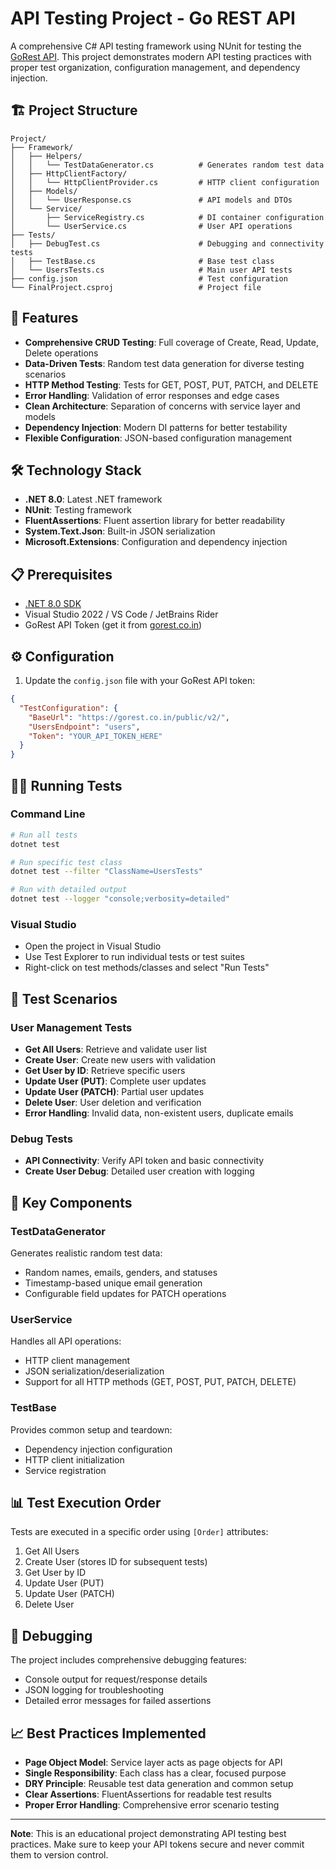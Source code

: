 # API Testing Project - Go REST API

A comprehensive C# API testing framework using NUnit for testing the [GoRest API](https://gorest.co.in). This project demonstrates modern API testing practices with proper test organization, configuration management, and dependency injection.

## 🏗️ Project Structure

```
Project/
├── Framework/
│   ├── Helpers/
│   │   └── TestDataGenerator.cs          # Generates random test data
│   ├── HttpClientFactory/
│   │   └── HttpClientProvider.cs         # HTTP client configuration
│   ├── Models/
│   │   └── UserResponse.cs               # API models and DTOs
│   └── Service/
│       ├── ServiceRegistry.cs            # DI container configuration
│       └── UserService.cs                # User API operations
├── Tests/
│   ├── DebugTest.cs                      # Debugging and connectivity tests
│   ├── TestBase.cs                       # Base test class
│   └── UsersTests.cs                     # Main user API tests
├── config.json                           # Test configuration
└── FinalProject.csproj                   # Project file
```

## 🚀 Features

- **Comprehensive CRUD Testing**: Full coverage of Create, Read, Update, Delete operations
- **Data-Driven Tests**: Random test data generation for diverse testing scenarios
- **HTTP Method Testing**: Tests for GET, POST, PUT, PATCH, and DELETE
- **Error Handling**: Validation of error responses and edge cases
- **Clean Architecture**: Separation of concerns with service layer and models
- **Dependency Injection**: Modern DI patterns for better testability
- **Flexible Configuration**: JSON-based configuration management

## 🛠️ Technology Stack

- **.NET 8.0**: Latest .NET framework
- **NUnit**: Testing framework
- **FluentAssertions**: Fluent assertion library for better readability
- **System.Text.Json**: Built-in JSON serialization
- **Microsoft.Extensions**: Configuration and dependency injection

## 📋 Prerequisites

- [.NET 8.0 SDK](https://dotnet.microsoft.com/download/dotnet/8.0)
- Visual Studio 2022 / VS Code / JetBrains Rider
- GoRest API Token (get it from [gorest.co.in](https://gorest.co.in))

## ⚙️ Configuration

1. Update the `config.json` file with your GoRest API token:

```json
{
  "TestConfiguration": {
    "BaseUrl": "https://gorest.co.in/public/v2/",
    "UsersEndpoint": "users",
    "Token": "YOUR_API_TOKEN_HERE"
  }
}
```

## 🏃‍♂️ Running Tests

### Command Line
```bash
# Run all tests
dotnet test

# Run specific test class
dotnet test --filter "ClassName=UsersTests"

# Run with detailed output
dotnet test --logger "console;verbosity=detailed"
```

### Visual Studio
- Open the project in Visual Studio
- Use Test Explorer to run individual tests or test suites
- Right-click on test methods/classes and select "Run Tests"

## 📝 Test Scenarios

### User Management Tests
- **Get All Users**: Retrieve and validate user list
- **Create User**: Create new users with validation
- **Get User by ID**: Retrieve specific users
- **Update User (PUT)**: Complete user updates
- **Update User (PATCH)**: Partial user updates
- **Delete User**: User deletion and verification
- **Error Handling**: Invalid data, non-existent users, duplicate emails

### Debug Tests
- **API Connectivity**: Verify API token and basic connectivity
- **Create User Debug**: Detailed user creation with logging

## 🔧 Key Components

### TestDataGenerator
Generates realistic random test data:
- Random names, emails, genders, and statuses
- Timestamp-based unique email generation
- Configurable field updates for PATCH operations

### UserService
Handles all API operations:
- HTTP client management
- JSON serialization/deserialization
- Support for all HTTP methods (GET, POST, PUT, PATCH, DELETE)

### TestBase
Provides common setup and teardown:
- Dependency injection configuration
- HTTP client initialization
- Service registration

## 📊 Test Execution Order

Tests are executed in a specific order using `[Order]` attributes:
1. Get All Users
2. Create User (stores ID for subsequent tests)
3. Get User by ID
4. Update User (PUT)
5. Update User (PATCH)
6. Delete User

## 🐛 Debugging

The project includes comprehensive debugging features:
- Console output for request/response details
- JSON logging for troubleshooting
- Detailed error messages for failed assertions

## 📈 Best Practices Implemented

- **Page Object Model**: Service layer acts as page objects for API
- **Single Responsibility**: Each class has a clear, focused purpose
- **DRY Principle**: Reusable test data generation and common setup
- **Clear Assertions**: FluentAssertions for readable test results
- **Proper Error Handling**: Comprehensive error scenario testing
---

**Note**: This is an educational project demonstrating API testing best practices. Make sure to keep your API tokens secure and never commit them to version control.
